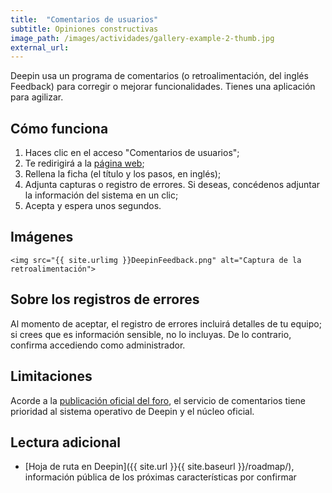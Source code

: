 ```yaml
---
title:  "Comentarios de usuarios"
subtitle: Opiniones constructivas
image_path: /images/actividades/gallery-example-2-thumb.jpg
external_url:
---
```


Deepin usa un programa de comentarios (o retroalimentación, del inglés Feedback) para corregir o mejorar funcionalidades. Tienes una aplicación para agilizar.

## Cómo funciona

1. Haces clic en el acceso "Comentarios de usuarios";
2. Te redirigirá a la [página web](http://feedback.deepin.org/);
3. Rellena la ficha (el título y los pasos, en inglés);
4. Adjunta capturas o registro de errores. Si deseas, concédenos adjuntar la información del sistema en un clic;
5. Acepta y espera unos segundos.

## Imágenes
    <img src="{{ site.urlimg }}DeepinFeedback.png" alt="Captura de la retroalimentación">

## Sobre los registros de errores

Al momento de aceptar, el registro de errores incluirá detalles de tu equipo; si crees que es información sensible, no lo incluyas. De lo contrario, confirma accediendo como administrador.

## Limitaciones

Acorde a la [publicación oficial del foro](https://bbs.deepin.org/forum.php?mod=viewthread&tid=134758), el servicio de comentarios tiene prioridad al sistema operativo de Deepin y el núcleo oficial.

## Lectura adicional
* [Hoja de ruta en Deepin]({{ site.url }}{{ site.baseurl }}/roadmap/), información pública de los próximas características por confirmar
